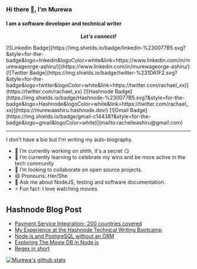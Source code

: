### Hi there 👋, I'm Murewa

#### I am a software developer and technical writer

<p align="center">
  <b><i>Let's connect!</i></b>
</p>
  [![Linkedin Badge](https://img.shields.io/badge/linkedin-%230077B5.svg?&style=for-the-badge&logo=linkedin&logoColor=white&link=https://www.linkedin.com/in/murewageorge-ashiru/)](https://www.linkedin.com/in/murewageorge-ashiru/)
  [![Twitter Badge](https://img.shields.io/badge/twitter-%231DA1F2.svg?&style=for-the-badge&logo=twitter&logoColor=white&link=https://twitter.com/rachael_xx)](https://twitter.com/rachael_xx)
  [![Hashnode Badge](https://img.shields.io/badge/Hashnode-%230077B5.svg?&style=for-the-badge&logo=Hashnode&logoColor=white&link=https://twitter.com/rachael_xx)](https://murewaashiru.hashnode.dev/)
  [![Gmail Badge](https://img.shields.io/badge/gmail-c14438?&style=for-the-badge&logo=gmail&logoColor=white)](mailto:rachelleashiru@gmail.com)
<hr />

I don't have a bio but I'm writing my auto-biography.
- 🔭 I’m currently working on shhh, it's a secret :smirk:
- 🌱 I’m currently learning to celebrate my wins and be more active in the tech community
- 👯 I’m looking to collaborate on open source projects.
- 😄 Pronouns: Her/She
- 💬 Ask me about NodeJS, testing and software documentation.
- ⚡ Fun fact: I love watching movies

## Hashnode Blog Post

<!-- HASHNODE:START -->
- [Payment Service Integration- 200 countries covered](https://murewaashiru.hashnode.dev/payment-service-integration-200-countries-covered)
- [My Experience at the Hashnode Technical Writing Bootcamp](https://murewaashiru.hashnode.dev/my-experience-at-the-hashnode-technical-writing-bootcamp)
- [Node.js and PostgreSQL without an ORM](https://murewaashiru.hashnode.dev/nodejs-and-postgresql-without-an-orm)
- [Exploring The Movie DB in Node.js](https://murewaashiru.hashnode.dev/exploring-the-movie-db-in-nodejs)
- [Regex in short](https://murewaashiru.hashnode.dev/regex-in-short)
<!-- HASHNODE:END -->

[![Murewa's github stats](https://github-readme-stats.vercel.app/api?username=murewaashiru&count_private=true&show_icons=true&theme=algolia)](https://github.com/murewaashiru/github-readme-stats)

<!--
**murewaashiru/murewaashiru** is a ✨ _special_ ✨ repository because its `README.md` (this file) appears on your GitHub profile.

Here are some ideas to get you started:

- 🔭 I’m currently working on ...
- 🌱 I’m currently learning ...
- 👯 I’m looking to collaborate on ...
- 🤔 I’m looking for help with ...
- 💬 Ask me about ...
- 📫 How to reach me: ...
- 😄 Pronouns: ...
- ⚡ Fun fact: ...
-->
